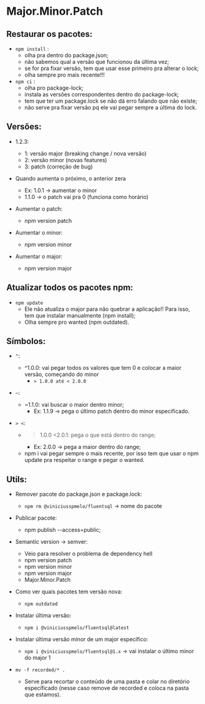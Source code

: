 # Major.Minor.Patch

## Restaurar os pacotes:
+ ```npm install``` : 
  - olha pra dentro do package.json;
  - não sabemos qual a versão que funcionou da última vez;
  - se for pra fixar versão, tem que usar esse primeiro pra alterar o lock;
  - olha sempre pro mais recente!!!
+ ```npm ci``` : 
  - olha pro package-lock;
  - instala as versões correspondentes dentro do package-lock;
  - tem que ter um package.lock se não dá erro falando que não existe;
  - não serve pra fixar versão pq ele vai pegar sempre a última do lock.

## Versões:

+ 1.2.3:
  - 1: versão major (breaking change / nova versão)
  - 2: versão minor (novas features)
  - 3: patch (correção de bug)

+ Quando aumenta o próximo, o anterior zera
  - Ex: 1.0.1 -> aumentar o minor
  - 1.1.0 -> o patch vai pra 0 (funciona como horário)

+ Aumentar o patch:
  - npm version patch

+ Aumentar o minor:
  - npm version minor

+ Aumentar o major:
  - npm version major

## Atualizar todos os pacotes npm:
+ ```npm update```
  - Ele não atualiza o major para não quebrar a aplicação!! Para isso, tem que instalar manualmente (npm install);
  - Olha sempre pro wanted (npm outdated).

## Símbolos:
+ ```^```: 
  - ^1.0.0: vai pegar todos os valores que tem 0 e colocar a maior versão, começando do minor
    - ```> 1.0.0 até < 2.0.0```

+ ```~```: 
  - ~1.1.0: vai buscar o maior dentro minor;
    - Ex: 1.1.9 -> pega o último patch dentro do minor específicado.

+ ```> <```:
  - >1.0.0 <2.0.1: pega o que está dentro do range;
    - Ex: 2.0.0 -> pega a maior dentro do range;
  - npm i vai pegar sempre o mais recente, por isso tem que usar o npm update
  pra respeitar o range e pegar o wanted.

## Utils: 
+ Remover pacote do package.json e package.lock:
  - ```npm rm @viniciusspmelo/fluentsql``` -> nome do pacote

+ Publicar pacote: 
  - npm publish --access=public;

+ Semantic version -> semver:
  - Veio para resolver o problema de dependency hell
  - npm version patch
  - npm version minor
  - npm version major
  - Major.Minor.Patch

+ Como ver quais pacotes tem versão nova:
  - ```npm outdated```

+ Instalar última versão:
  - ```npm i @viniciusspmelo/fluentsql@latest```

+ Instalar última versão minor de um major específico:
  - ```npm i @viniciusspmelo/fluentsql@1.x``` -> vai instalar o último minor do major 1

+ ```mv -f recorded/* .```
  - Serve para recortar o conteúdo de uma pasta e colar no diretório específicado (nesse caso remove de recorded e coloca na pasta que estamos).